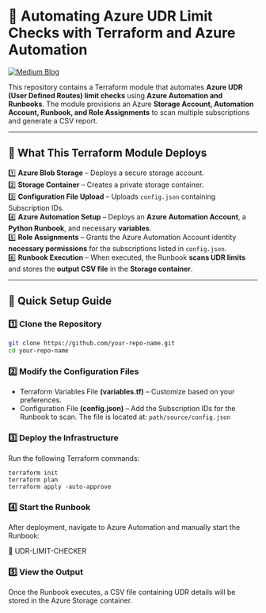 # 🚀 Automating Azure UDR Limit Checks with Terraform and Azure Automation  

[![Medium Blog](https://img.shields.io/badge/Read%20More%20on-Medium-blue?logo=medium)](https://medium.com/your-blog-link)  

This repository contains a Terraform module that automates **Azure UDR (User Defined Routes) limit checks** using **Azure Automation and Runbooks**. The module provisions an Azure **Storage Account, Automation Account, Runbook, and Role Assignments** to scan multiple subscriptions and generate a CSV report.

---

## 📌 **What This Terraform Module Deploys**  

1️⃣  **Azure Blob Storage** – Deploys a secure storage account.  
2️⃣  **Storage Container** – Creates a private storage container.  
3️⃣  **Configuration File Upload** – Uploads `config.json` containing Subscription IDs.  
4️⃣  **Azure Automation Setup** – Deploys an **Azure Automation Account**, a **Python Runbook**, and necessary **variables**.  
5️⃣  **Role Assignments** – Grants the Azure Automation Account identity **necessary permissions** for the subscriptions listed in `config.json`.  
6️⃣  **Runbook Execution** – When executed, the Runbook **scans UDR limits** and stores the **output CSV file** in the **Storage container**.  

---

## 🚀 **Quick Setup Guide**  

### **1️⃣ Clone the Repository**  
```bash
git clone https://github.com/your-repo-name.git
cd your-repo-name
```

### **2️⃣ Modify the Configuration Files**

- Terraform Variables File **(variables.tf)** – Customize based on your preferences.
- Configuration File **(config.json)** – Add the Subscription IDs for the Runbook to scan. The file is located at: `path/source/config.json`

### **3️⃣ Deploy the Infrastructure**
Run the following Terraform commands:

```
terraform init
terraform plan
terraform apply -auto-approve
```

### **4️⃣ Start the Runbook**
After deployment, navigate to Azure Automation and manually start the Runbook:

🔹 UDR-LIMIT-CHECKER

### **5️⃣ View the Output**
Once the Runbook executes, a CSV file containing UDR details will be stored in the Azure Storage container.

